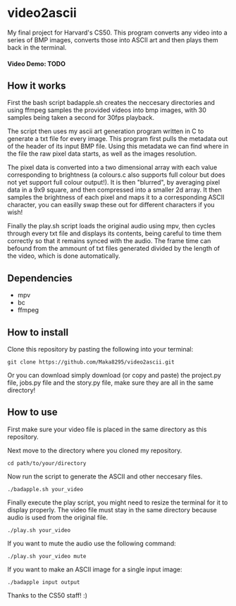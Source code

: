 
# video2ascii

My final project for Harvard's CS50. This program converts any video into a series of BMP images, converts those into ASCII art and then plays them back in the terminal. 

#### Video Demo: TODO

## How it works

First the bash script badapple.sh creates the neccesary directories and using ffmpeg samples the provided videos into bmp images, with 30 samples being taken a second for 30fps playback.

The script then uses my ascii art generation program written in C to generate a txt file for every image. This program first pulls the metadata out of the header of its input BMP file. Using this metadata we can find where in the file the raw pixel data starts, as well as the images resolution. 

The pixel data is converted into a two dimensional array with each value corresponding to brightness (a colours.c also supports full colour but does not yet support full colour output!). It is then "blurred", by averaging pixel data in a 9x9 square, and then compressed into a smaller 2d array. It then samples the brightness of each pixel and maps it to a corresponding ASCII character, you can easilly swap these out for different characters if you wish!

Finally the play.sh script loads the original audio using mpv, then cycles through every txt file and displays its contents, being careful to time them correctly so that it remains synced with the audio. The frame time can befound from the ammount of txt files generated divided by the length of the video, which is done automatically.

## Dependencies

- mpv
- bc
- ffmpeg

## How to install

Clone this repository by pasting the following into your terminal:

```
git clone https://github.com/Maka8295/video2ascii.git
```
Or you can download simply download (or copy and paste) the project.py file, jobs.py file and the story.py file, make sure they are all in the same directory!

## How to use

First make sure your video file is placed in the same directory as this repository.

Next move to the directory where you cloned my repository.

```
cd path/to/your/directory
```

Now run the script to generate the ASCII and other neccesary files.

```
./badapple.sh your_video
```

Finally execute the play script, you might need to resize the terminal for it to display properly. The video file must stay in the same directory because audio is used from the original file.

```
./play.sh your_video
```

If you want to mute the audio use the following command:

```
./play.sh your_video mute
```

If you want to make an ASCII image for a single input image:

```
./badapple input output
```

Thanks to the CS50 staff! :)
